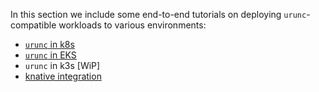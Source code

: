 In this section we include some end-to-end tutorials on deploying
`urunc`-compatible workloads to various environments:

- [`urunc` in k8s](../tutorials/How-to-urunc-on-k8s)
- [`urunc` in EKS](../tutorials/eks-tutorial)
- `urunc` in k3s [WiP]
- [knative integration](../tutorials/knative)
